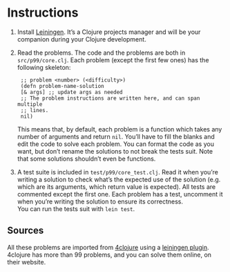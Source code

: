# Instructions

1. Install [Leiningen](https://github.com/technomancy/leiningen#leiningen).
   It’s a Clojure projects manager and will be your companion during your
   Clojure development.
2. Read the problems. The code and the problems are both in `src/p99/core.clj`.
   Each problem (except the first few ones) has the following skeleton:

        ;; problem <number> (<difficulty>)
        (defn problem-name-solution
        [& args] ;; update args as needed
        ;; The problem instructions are written here, and can span multiple
        ;; lines.
        nil)

   This means that, by default, each problem is a function which takes any
   number of arguments and return `nil`. You’ll have to fill the blanks and
   edit the code to solve each problem. You can format the code as you want,
   but don’t rename the solutions to not break the tests suit. Note that some
   solutions shouldn’t even be functions.
3. A test suite is included in `test/p99/core_test.clj`. Read it when you’re
   writing a solution to check what’s the expected use of the solution (e.g.
   which are its arguments, which return value is expected).
   All tests are commented except the first one. Each problem has a test,
   uncomment it when you’re writing the solution to ensure its correctness.  
   You can run the tests suit with `lein test`.

## Sources

All these problems are imported from [4clojure](http://www.4clojure.com/) using
a [leiningen plugin](https://github.com/bfontaine/lein-fore-prob). 4clojure has
more than 99 problems, and you can solve them online, on their website.
